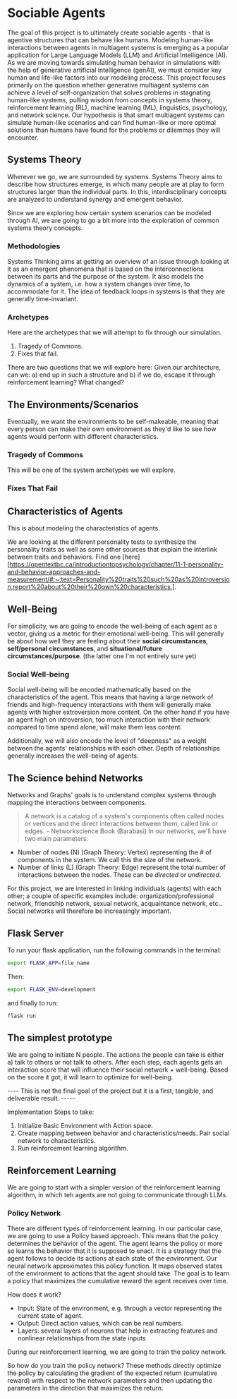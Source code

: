 # Sociable Agents
The goal of this project is to ultimately create sociable agents - that is agentive structures that can behave like humans. 
Modeling human-like interactions between agents in multiagent systems is emerging as a popular application for Large Language Models (LLM) and Artificial Intelligence (AI). As we are moving towards simulating human behavior in simulations with the help of generative artificial intelligence (genAI), we must consider key human and life-like factors into our modeling process. This project focuses primarily on the question whether generative multiagent systems can achieve a level of self-organization that solves problems in stagnating human-like systems, pulling wisdom from concepts in systems theory, reinforcement learning (RL), machine learning (ML), linguistics, psychology, and network science. Our hypothesis is that smart multiagent systems can simulate human-like scenarios and can find human-like or more optimal solutions than humans have found for the problems or dilemmas they will encounter.

## Systems Theory
Wherever we go, we are surrounded by systems. Systems Theory aims to describe how structures emerge, in which many people are at play to form structures larger than the individual parts. In this, interdisciplinary concepts are analyzed to understand synergy and emergent behavior.

Since we are exploring how certain system scenarios can be modeled through AI, we are going to go a bit more into the exploration of common systems theory concepts. 

### Methodologies
Systems Thinking aims at getting an overview of an issue through looking at it as an emergent phenomena that is based on the interconnections between its parts and the purpose of the system. It also models the dynamics of a system, i.e. how a system changes over time, to accommodate for it. The idea of feedback loops in systems is that they are generally time-invariant.

### Archetypes 
Here are the archetypes that we will attempt to fix through our simulation. 
1. Tragedy of Commons.
2. Fixes that fail.

There are two questions that we will explore here: Given our architecture, can we: a) end up in such a structure and b) if we do, escape it through reinforcement learning? What changed?

## The Environments/Scenarios
Eventually, we want the environments to be self-makeable, meaning that every person can make their own environment as they'd like to see how agents would perform with different characteristics.

### Tragedy of Commons
This will be one of the system archetypes we will explore.


### Fixes That Fail

## Characteristics of Agents
This is about modeling the characteristics of agents. 

We are looking at the different personality tests to synthesize the personality traits as well as some other sources that explain the interlink between traits and behaviors. 
Find one [here][https://opentextbc.ca/introductiontopsychology/chapter/11-1-personality-and-behavior-approaches-and-measurement/#:~:text=Personality%20traits%20such%20as%20introversion,report%20about%20their%20own%20characteristics.].

## Well-Being 
For simplicity, we are going to encode the well-being of each agent as a vector, giving us a metric for their emotional well-being. This will generally be about how well they are feeling about their **social circumstances**, **self/personal circumstances**, and **situational/future circumstances/purpose**. (the latter one I'm not entirely sure yet)

### Social Well-being
Social well-being will be encoded mathematically based on the characteristics of the agent. This means that having a large network of friends and high-frequency interactions with them will generally make agents with higher extroversion more content. On the other hand if you have an agent high on introversion, too much interaction with their network compared to time spend alone, will make them less content. 

Additionally, we will also encode the level of "deepness" as a weight between the agents' relationships with each other. Depth of relationships generally increases the well-being of agents. 

## The Science behind Networks
Networks and Graphs' goals is to understand complex systems through mapping the interactions between components.
> A network is a catalog of a system's components often called nodes or vertices and the direct interactions between them, called link or edges. - Networkscience Book (Barabasi)
In our networks, we'll have two main parameters: 
- Number of nodes (N) (Graph Theory: Vertex) representing the # of components in the system. We call this the size of the network.
- Number of links (L) (Graph Theory: Edge) represent the total number of interactions between the nodes. These can be *directed* or *undirected*. 

For this project, we are interested in linking individuals (agents) with each other; a couple of specific examples include: organization/professional network, friendship network, sexual network, acquaintance network, etc.. Social networks will therefore be increasingly important.


## Flask Server

To run your flask application, run the following commands in the terminal: 
```bash
export FLASK_APP=file_name
```
Then: 
```bash
export FLASK_ENV=development
```
and finally to run: 
```bash
flask run 
```

## The simplest prototype
We are going to initiate N people. 
The actions the people can take is either a) talk to others or not talk to others. 
After each step, each agents gets an interaction score that will influence their social network + well-being. 
Based on the score it got, it will learn to optimize for well-being. 

---- This is not the final goal of the project but it is a first, tangible, and deliverable result. -----

Implementation Steps to take: 
1. Initialize Basic Environment with Action space. 
2. Create mapping between behavior and characteristics/needs. Pair social network to characteristics.
3. Run reinforcement learning algorithm. 


## Reinforcement Learning
We are going to start with a simpler version of the reinforcement learning algorithm, in which teh agents are not going to communicate through LLMs. 



### Policy Network 
There are different types of reinforcement learning. In our particular case, we are going to use a Policy based approach. This means that the policy determines the behavior of the agent. The agent learns the policy or more so learns the behavior that it is supposed to enact. It is a strategy that the agent follows to decide its actions at each state of the environment. Our neural network approximates this policy function. It maps observed states of the environment to actions that the agent should take. The goal is to learn a policy that maximizes the cumulative reward the agent receives over time.

How does it work? 
- Input: State of the environment, e.g. through a vector representing the current state of agent.
- Output: Direct action values, which can be real numbers. 
- Layers: several layers of neurons that help in extracting features and nonlinear relationships from the state inputs

During our reinforcement learning, we are going to train the policy network. 

So how do you train the policy network? 
These methods directly optimize the policy by calculating the gradient of the expected return (cumulative reward) with respect to the network parameters and then updating the parameters in the direction that maximizes the return.
